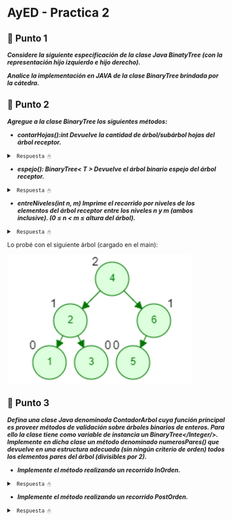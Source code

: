# AyED - Practica 2


## 🔵 Punto 1
***Considere la siguiente especificación de la clase Java BinatyTree (con la representación hijo izquierdo e hijo derecho).***

***Analice la implementación en JAVA de la clase BinaryTree brindada por la cátedra.***

## 🔵 Punto 2
***Agregue a la clase BinaryTree los siguientes métodos:***

* ***contarHojas():int Devuelve la cantidad de árbol/subárbol hojas del árbol receptor.***

<details><summary> <code> Respuesta 🖱 </code></summary><br>

~~~java
public  int contarHojas() {
	int hojasizq=0;
	int hojasder=0;
	if (this.isLeaf())
		return 1;		//El arbol no tiene hijos, devuelve 1
	else if (this.isEmpty())
		return 0;		//El arbol esta vacio, devuelve 0
	else {
		if (this.hasLeftChild())
			hojasizq = this.getLeftChild().contarHojas();
		if (this.hasRightChild())
			hojasder = this.getRightChild().contarHojas();
	}
	return hojasder + hojasizq;
}
~~~

</details>

* ***espejo(): BinaryTree< T > Devuelve el árbol binario espejo del árbol receptor.***

<details><summary> <code> Respuesta 🖱 </code></summary><br>

~~~java
public BinaryTree<T> espejo(){
	BinaryTree auxEsp = new BinaryTree<>(this.getData());
	if (this.hasLeftChild())
		auxEsp.addRightChild(this.getLeftChild().espejo());
	if (this.hasRightChild())
		auxEsp.addLeftChild(this.getRightChild().espejo());
	return auxEsp;
}
~~~

</details>

* ***entreNiveles(int n, m) Imprime el recorrido por niveles de los elementos del árbol
receptor entre los niveles n y m (ambos inclusive). (0 ≤ n < m ≤ altura del árbol).***

<details><summary> <code> Respuesta 🖱 </code></summary><br>

~~~java
public void entreNiveles(int n, int m){
	//verifico que el arbol no este vacío y n y m sean válidos
	if (this.isEmpty() || n < 0 || m < n) 
		return;

	Queue<BinaryTree<T>> cola = new LinkedList();
	cola.add(this);
	int nivel = 0;

	while (!cola.isEmpty()) {
		System.out.print("\n");
		int aux = cola.size();
		if (nivel >= n && nivel <= m) {
			System.out.print("Nivel " + nivel+ " --> ");
			for (int i = 0; i < aux; i++) {
				BinaryTree<T> nodo = cola.remove();
				System.out.print(nodo.getData() + " ");
				if (nodo.hasLeftChild())
					cola.add(nodo.getLeftChild());
				if (nodo.hasRightChild())
					cola.add(nodo.getRightChild());
			}
		} 
		else {
			for (int i = 0; i < aux; i++) {
				cola.remove();
			}
		}
		nivel++;
	}
}
~~~

</details>

Lo probé con el siguiente árbol (cargado en el main):

![ImagenArbolEjemplo](/AyEDproject/src/recursos/imagen03.png)

## 🔵 Punto 3
***Defina una clase Java denominada ContadorArbol cuya función principal es proveer métodos de validación sobre árboles binarios de enteros. Para ello la clase tiene como variable de instancia un BinaryTree</Integer/>. Implemente en dicha clase un método denominado numerosPares() que devuelve en una estructura adecuada (sin ningún criterio de orden) todos los elementos pares del árbol (divisibles por 2).***

* ***Implemente el método realizando un recorrido InOrden.***

<details><summary> <code> Respuesta 🖱 </code></summary><br>

~~~java
// InOrder (se procesa hijo izquierdo - raiz - hijo derecho)
public LinkedList<Integer> NumerosParesInOr() {
    LinkedList<Integer> lista = new LinkedList<Integer>();
    if (!arbol.isEmpty()) // Si tengo elemento en el arbol ejecuto
        this.NumerosParesInOrder(arbol, lista);
    return lista;
}

private void NumerosParesInOrder(BinaryTree<Integer> arbol, LinkedList<Integer> lista) {
    if (arbol.hasLeftChild())
        NumerosParesInOrder(arbol.getLeftChild(), lista);
    if (arbol.getData() % 2 == 0)
        lista.add(arbol.getData());
    if (arbol.hasRightChild())
        NumerosParesInOrder(arbol.getRightChild(), lista);
}
~~~

</details>

* ***Implemente el método realizando un recorrido PostOrden.***

<details><summary> <code> Respuesta 🖱 </code></summary><br>

~~~java
// PostOrden (se procesa hijo izquierdo - hijo derecho - raiz)
public LinkedList<Integer> NumerosParesPostOr() {
    LinkedList<Integer> lista = new LinkedList<Integer>();
    if (!arbol.isEmpty()) // Si tengo elemento en el arbol ejecuto
        this.NumerosParesPostOrder(arbol, lista);
    return lista;
}

private void NumerosParesPostOrder(BinaryTree<Integer> arbol, LinkedList<Integer> lista) {
    if (arbol.hasLeftChild())
        NumerosParesInOrder(arbol.getLeftChild(), lista);
    if (arbol.hasRightChild())
        NumerosParesInOrder(arbol.getRightChild(), lista);
    if (arbol.getData() % 2 == 0)
        lista.add(arbol.getData());
}
~~~

</details>